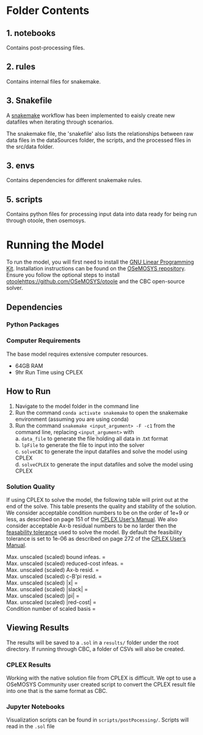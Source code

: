 # Folder Contents

## 1. notebooks
Contains post-processing files.

## 2. rules
Contains internal files for snakemake.

## 3. Snakefile
A [snakemake](https://snakemake.readthedocs.io/en/stable/) workflow has been implemented to eaisly create new datafiles when iterating through scenarios.

The snakemake file, the 'snakefile' also lists the relationships between raw data files in the dataSources folder, the scripts, and the processed files in the src/data folder.

## 3. envs
Contains dependencies for different snakemake rules.

## 5. scripts
Contains python files for processing input data into data ready for being run through otoole, then osemosys.

# Running the Model
To run the model, you will first need to install the [GNU Linear Programming Kit](https://www.gnu.org/software/glpk/). Installation instructions can be found on the [OSeMOSYS repository](https://github.com/OSeMOSYS/OSeMOSYS_GNU_MathProg/tree/master/src#installation). Ensure you follow the optional steps to install [otoole]()https://github.com/OSeMOSYS/otoole and the CBC open-source solver. 

## Dependencies 
### Python Packages 


### Computer Requirements
The base model requires extensive computer resources. 
- 64GB RAM 
- 9hr Run Time using CPLEX 

## How to Run 
1. Navigate to the model folder in the command line 
2. Run the command `conda activate snakemake` to open the snakemake environment (assuming you are using conda)
3. Run the command `snakemake <input_argument> -F -c1` from the command line, replacing `<input_argument>` with  
a.  `data_file` to generate the file holding all data in .txt format  
b.  `lpFile` to generate the file to input into the solver  
c.  `solveCBC` to generate the input datafiles and solve the model using CPLEX  
d. `solveCPLEX` to generate the input datafiles and solve the model using CPLEX

### Solution Quality 
If using CPLEX to solve the model, the following table will print out at the end of the solve. This table presents the quality and stability of the solution. We consider acceptable condition numbers to be on the order of 1e+9 or less, as described on page 151 of the [CPLEX User’s Manual](https://perso.ensta-paris.fr/~diam/ro/online/cplex/cplex1271_pdfs/usrcplex.pdf). We also consider acceptable Ax-b residual numbers to be no larder then the [feasability tolerance](http://www-eio.upc.edu/lceio/manuals/cplex-11/html/refparameterscplex/refparameterscplex47.html) used to solve the model. By default the feasibility tolerance is set to 1e-06 as described on page 272 of the [CPLEX User’s Manual](https://perso.ensta-paris.fr/~diam/ro/online/cplex/cplex1271_pdfs/usrcplex.pdf). 

Max. unscaled (scaled) bound infeas.        =  
Max. unscaled (scaled) reduced-cost infeas. =  
Max. unscaled (scaled) Ax-b resid.          =  
Max. unscaled (scaled) c-B'pi resid.        =  
Max. unscaled (scaled) |x|                  =  
Max. unscaled (scaled) |slack|              =  
Max. unscaled (scaled) |pi|                 =  
Max. unscaled (scaled) |red-cost|           =  
Condition number of scaled basis            =  

## Viewing Results 
The results will be saved to a `.sol` in a `results/` folder under the root directory. If running through CBC, a folder of CSVs will also be created.

### CPLEX Results
Working with the native solution file from CPLEX is difficult. We opt to use a OSeMOSYS Community user created script to convert the CPLEX result file into one that is the same format as CBC. 

### Jupyter Notebooks 
Visualization scripts can be found in `scripts/postPocessing/`. Scripts will read in the `.sol` file 